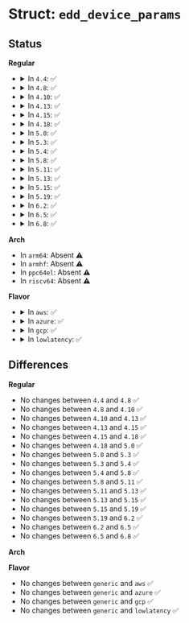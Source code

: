 # Struct: <code>edd_device_params</code>

## Status
<b>Regular</b>
<ul>
<li>
<details>
<summary>In <code>4.4</code>: ✅</summary>

```c
struct edd_device_params {
    __u16 length;
    __u16 info_flags;
    __u32 num_default_cylinders;
    __u32 num_default_heads;
    __u32 sectors_per_track;
    __u64 number_of_sectors;
    __u16 bytes_per_sector;
    __u32 dpte_ptr;
    __u16 key;
    __u8 device_path_info_length;
    __u8 reserved2;
    __u16 reserved3;
    __u8 host_bus_type[4];
    __u8 interface_type[8];
    union (anon) interface_path;
    union (anon) device_path;
    __u8 reserved4;
    __u8 checksum;
};
```
</details>
</li>
<li>
<details>
<summary>In <code>4.8</code>: ✅</summary>

```c
struct edd_device_params {
    __u16 length;
    __u16 info_flags;
    __u32 num_default_cylinders;
    __u32 num_default_heads;
    __u32 sectors_per_track;
    __u64 number_of_sectors;
    __u16 bytes_per_sector;
    __u32 dpte_ptr;
    __u16 key;
    __u8 device_path_info_length;
    __u8 reserved2;
    __u16 reserved3;
    __u8 host_bus_type[4];
    __u8 interface_type[8];
    union (anon) interface_path;
    union (anon) device_path;
    __u8 reserved4;
    __u8 checksum;
};
```
</details>
</li>
<li>
<details>
<summary>In <code>4.10</code>: ✅</summary>

```c
struct edd_device_params {
    __u16 length;
    __u16 info_flags;
    __u32 num_default_cylinders;
    __u32 num_default_heads;
    __u32 sectors_per_track;
    __u64 number_of_sectors;
    __u16 bytes_per_sector;
    __u32 dpte_ptr;
    __u16 key;
    __u8 device_path_info_length;
    __u8 reserved2;
    __u16 reserved3;
    __u8 host_bus_type[4];
    __u8 interface_type[8];
    union (anon) interface_path;
    union (anon) device_path;
    __u8 reserved4;
    __u8 checksum;
};
```
</details>
</li>
<li>
<details>
<summary>In <code>4.13</code>: ✅</summary>

```c
struct edd_device_params {
    __u16 length;
    __u16 info_flags;
    __u32 num_default_cylinders;
    __u32 num_default_heads;
    __u32 sectors_per_track;
    __u64 number_of_sectors;
    __u16 bytes_per_sector;
    __u32 dpte_ptr;
    __u16 key;
    __u8 device_path_info_length;
    __u8 reserved2;
    __u16 reserved3;
    __u8 host_bus_type[4];
    __u8 interface_type[8];
    union (anon) interface_path;
    union (anon) device_path;
    __u8 reserved4;
    __u8 checksum;
};
```
</details>
</li>
<li>
<details>
<summary>In <code>4.15</code>: ✅</summary>

```c
struct edd_device_params {
    __u16 length;
    __u16 info_flags;
    __u32 num_default_cylinders;
    __u32 num_default_heads;
    __u32 sectors_per_track;
    __u64 number_of_sectors;
    __u16 bytes_per_sector;
    __u32 dpte_ptr;
    __u16 key;
    __u8 device_path_info_length;
    __u8 reserved2;
    __u16 reserved3;
    __u8 host_bus_type[4];
    __u8 interface_type[8];
    union (anon) interface_path;
    union (anon) device_path;
    __u8 reserved4;
    __u8 checksum;
};
```
</details>
</li>
<li>
<details>
<summary>In <code>4.18</code>: ✅</summary>

```c
struct edd_device_params {
    __u16 length;
    __u16 info_flags;
    __u32 num_default_cylinders;
    __u32 num_default_heads;
    __u32 sectors_per_track;
    __u64 number_of_sectors;
    __u16 bytes_per_sector;
    __u32 dpte_ptr;
    __u16 key;
    __u8 device_path_info_length;
    __u8 reserved2;
    __u16 reserved3;
    __u8 host_bus_type[4];
    __u8 interface_type[8];
    union (anon) interface_path;
    union (anon) device_path;
    __u8 reserved4;
    __u8 checksum;
};
```
</details>
</li>
<li>
<details>
<summary>In <code>5.0</code>: ✅</summary>

```c
struct edd_device_params {
    __u16 length;
    __u16 info_flags;
    __u32 num_default_cylinders;
    __u32 num_default_heads;
    __u32 sectors_per_track;
    __u64 number_of_sectors;
    __u16 bytes_per_sector;
    __u32 dpte_ptr;
    __u16 key;
    __u8 device_path_info_length;
    __u8 reserved2;
    __u16 reserved3;
    __u8 host_bus_type[4];
    __u8 interface_type[8];
    union (anon) interface_path;
    union (anon) device_path;
    __u8 reserved4;
    __u8 checksum;
};
```
</details>
</li>
<li>
<details>
<summary>In <code>5.3</code>: ✅</summary>

```c
struct edd_device_params {
    __u16 length;
    __u16 info_flags;
    __u32 num_default_cylinders;
    __u32 num_default_heads;
    __u32 sectors_per_track;
    __u64 number_of_sectors;
    __u16 bytes_per_sector;
    __u32 dpte_ptr;
    __u16 key;
    __u8 device_path_info_length;
    __u8 reserved2;
    __u16 reserved3;
    __u8 host_bus_type[4];
    __u8 interface_type[8];
    union (anon) interface_path;
    union (anon) device_path;
    __u8 reserved4;
    __u8 checksum;
};
```
</details>
</li>
<li>
<details>
<summary>In <code>5.4</code>: ✅</summary>

```c
struct edd_device_params {
    __u16 length;
    __u16 info_flags;
    __u32 num_default_cylinders;
    __u32 num_default_heads;
    __u32 sectors_per_track;
    __u64 number_of_sectors;
    __u16 bytes_per_sector;
    __u32 dpte_ptr;
    __u16 key;
    __u8 device_path_info_length;
    __u8 reserved2;
    __u16 reserved3;
    __u8 host_bus_type[4];
    __u8 interface_type[8];
    union (anon) interface_path;
    union (anon) device_path;
    __u8 reserved4;
    __u8 checksum;
};
```
</details>
</li>
<li>
<details>
<summary>In <code>5.8</code>: ✅</summary>

```c
struct edd_device_params {
    __u16 length;
    __u16 info_flags;
    __u32 num_default_cylinders;
    __u32 num_default_heads;
    __u32 sectors_per_track;
    __u64 number_of_sectors;
    __u16 bytes_per_sector;
    __u32 dpte_ptr;
    __u16 key;
    __u8 device_path_info_length;
    __u8 reserved2;
    __u16 reserved3;
    __u8 host_bus_type[4];
    __u8 interface_type[8];
    union (anon) interface_path;
    union (anon) device_path;
    __u8 reserved4;
    __u8 checksum;
};
```
</details>
</li>
<li>
<details>
<summary>In <code>5.11</code>: ✅</summary>

```c
struct edd_device_params {
    __u16 length;
    __u16 info_flags;
    __u32 num_default_cylinders;
    __u32 num_default_heads;
    __u32 sectors_per_track;
    __u64 number_of_sectors;
    __u16 bytes_per_sector;
    __u32 dpte_ptr;
    __u16 key;
    __u8 device_path_info_length;
    __u8 reserved2;
    __u16 reserved3;
    __u8 host_bus_type[4];
    __u8 interface_type[8];
    union (anon) interface_path;
    union (anon) device_path;
    __u8 reserved4;
    __u8 checksum;
};
```
</details>
</li>
<li>
<details>
<summary>In <code>5.13</code>: ✅</summary>

```c
struct edd_device_params {
    __u16 length;
    __u16 info_flags;
    __u32 num_default_cylinders;
    __u32 num_default_heads;
    __u32 sectors_per_track;
    __u64 number_of_sectors;
    __u16 bytes_per_sector;
    __u32 dpte_ptr;
    __u16 key;
    __u8 device_path_info_length;
    __u8 reserved2;
    __u16 reserved3;
    __u8 host_bus_type[4];
    __u8 interface_type[8];
    union (anon) interface_path;
    union (anon) device_path;
    __u8 reserved4;
    __u8 checksum;
};
```
</details>
</li>
<li>
<details>
<summary>In <code>5.15</code>: ✅</summary>

```c
struct edd_device_params {
    __u16 length;
    __u16 info_flags;
    __u32 num_default_cylinders;
    __u32 num_default_heads;
    __u32 sectors_per_track;
    __u64 number_of_sectors;
    __u16 bytes_per_sector;
    __u32 dpte_ptr;
    __u16 key;
    __u8 device_path_info_length;
    __u8 reserved2;
    __u16 reserved3;
    __u8 host_bus_type[4];
    __u8 interface_type[8];
    union (anon) interface_path;
    union (anon) device_path;
    __u8 reserved4;
    __u8 checksum;
};
```
</details>
</li>
<li>
<details>
<summary>In <code>5.19</code>: ✅</summary>

```c
struct edd_device_params {
    __u16 length;
    __u16 info_flags;
    __u32 num_default_cylinders;
    __u32 num_default_heads;
    __u32 sectors_per_track;
    __u64 number_of_sectors;
    __u16 bytes_per_sector;
    __u32 dpte_ptr;
    __u16 key;
    __u8 device_path_info_length;
    __u8 reserved2;
    __u16 reserved3;
    __u8 host_bus_type[4];
    __u8 interface_type[8];
    union (anon) interface_path;
    union (anon) device_path;
    __u8 reserved4;
    __u8 checksum;
};
```
</details>
</li>
<li>
<details>
<summary>In <code>6.2</code>: ✅</summary>

```c
struct edd_device_params {
    __u16 length;
    __u16 info_flags;
    __u32 num_default_cylinders;
    __u32 num_default_heads;
    __u32 sectors_per_track;
    __u64 number_of_sectors;
    __u16 bytes_per_sector;
    __u32 dpte_ptr;
    __u16 key;
    __u8 device_path_info_length;
    __u8 reserved2;
    __u16 reserved3;
    __u8 host_bus_type[4];
    __u8 interface_type[8];
    union (anon) interface_path;
    union (anon) device_path;
    __u8 reserved4;
    __u8 checksum;
};
```
</details>
</li>
<li>
<details>
<summary>In <code>6.5</code>: ✅</summary>

```c
struct edd_device_params {
    __u16 length;
    __u16 info_flags;
    __u32 num_default_cylinders;
    __u32 num_default_heads;
    __u32 sectors_per_track;
    __u64 number_of_sectors;
    __u16 bytes_per_sector;
    __u32 dpte_ptr;
    __u16 key;
    __u8 device_path_info_length;
    __u8 reserved2;
    __u16 reserved3;
    __u8 host_bus_type[4];
    __u8 interface_type[8];
    union (anon) interface_path;
    union (anon) device_path;
    __u8 reserved4;
    __u8 checksum;
};
```
</details>
</li>
<li>
<details>
<summary>In <code>6.8</code>: ✅</summary>

```c
struct edd_device_params {
    __u16 length;
    __u16 info_flags;
    __u32 num_default_cylinders;
    __u32 num_default_heads;
    __u32 sectors_per_track;
    __u64 number_of_sectors;
    __u16 bytes_per_sector;
    __u32 dpte_ptr;
    __u16 key;
    __u8 device_path_info_length;
    __u8 reserved2;
    __u16 reserved3;
    __u8 host_bus_type[4];
    __u8 interface_type[8];
    union (anon) interface_path;
    union (anon) device_path;
    __u8 reserved4;
    __u8 checksum;
};
```
</details>
</li>
</ul>
<b>Arch</b>
<ul>
<li>
In <code>arm64</code>: Absent ⚠️
</li>
<li>
In <code>armhf</code>: Absent ⚠️
</li>
<li>
In <code>ppc64el</code>: Absent ⚠️
</li>
<li>
In <code>riscv64</code>: Absent ⚠️
</li>
</ul>
<b>Flavor</b>
<ul>
<li>
<details>
<summary>In <code>aws</code>: ✅</summary>

```c
struct edd_device_params {
    __u16 length;
    __u16 info_flags;
    __u32 num_default_cylinders;
    __u32 num_default_heads;
    __u32 sectors_per_track;
    __u64 number_of_sectors;
    __u16 bytes_per_sector;
    __u32 dpte_ptr;
    __u16 key;
    __u8 device_path_info_length;
    __u8 reserved2;
    __u16 reserved3;
    __u8 host_bus_type[4];
    __u8 interface_type[8];
    union (anon) interface_path;
    union (anon) device_path;
    __u8 reserved4;
    __u8 checksum;
};
```
</details>
</li>
<li>
<details>
<summary>In <code>azure</code>: ✅</summary>

```c
struct edd_device_params {
    __u16 length;
    __u16 info_flags;
    __u32 num_default_cylinders;
    __u32 num_default_heads;
    __u32 sectors_per_track;
    __u64 number_of_sectors;
    __u16 bytes_per_sector;
    __u32 dpte_ptr;
    __u16 key;
    __u8 device_path_info_length;
    __u8 reserved2;
    __u16 reserved3;
    __u8 host_bus_type[4];
    __u8 interface_type[8];
    union (anon) interface_path;
    union (anon) device_path;
    __u8 reserved4;
    __u8 checksum;
};
```
</details>
</li>
<li>
<details>
<summary>In <code>gcp</code>: ✅</summary>

```c
struct edd_device_params {
    __u16 length;
    __u16 info_flags;
    __u32 num_default_cylinders;
    __u32 num_default_heads;
    __u32 sectors_per_track;
    __u64 number_of_sectors;
    __u16 bytes_per_sector;
    __u32 dpte_ptr;
    __u16 key;
    __u8 device_path_info_length;
    __u8 reserved2;
    __u16 reserved3;
    __u8 host_bus_type[4];
    __u8 interface_type[8];
    union (anon) interface_path;
    union (anon) device_path;
    __u8 reserved4;
    __u8 checksum;
};
```
</details>
</li>
<li>
<details>
<summary>In <code>lowlatency</code>: ✅</summary>

```c
struct edd_device_params {
    __u16 length;
    __u16 info_flags;
    __u32 num_default_cylinders;
    __u32 num_default_heads;
    __u32 sectors_per_track;
    __u64 number_of_sectors;
    __u16 bytes_per_sector;
    __u32 dpte_ptr;
    __u16 key;
    __u8 device_path_info_length;
    __u8 reserved2;
    __u16 reserved3;
    __u8 host_bus_type[4];
    __u8 interface_type[8];
    union (anon) interface_path;
    union (anon) device_path;
    __u8 reserved4;
    __u8 checksum;
};
```
</details>
</li>
</ul>

## Differences
<b>Regular</b>
<ul>
<li>
No changes between <code>4.4</code> and <code>4.8</code> ✅
</li>
<li>
No changes between <code>4.8</code> and <code>4.10</code> ✅
</li>
<li>
No changes between <code>4.10</code> and <code>4.13</code> ✅
</li>
<li>
No changes between <code>4.13</code> and <code>4.15</code> ✅
</li>
<li>
No changes between <code>4.15</code> and <code>4.18</code> ✅
</li>
<li>
No changes between <code>4.18</code> and <code>5.0</code> ✅
</li>
<li>
No changes between <code>5.0</code> and <code>5.3</code> ✅
</li>
<li>
No changes between <code>5.3</code> and <code>5.4</code> ✅
</li>
<li>
No changes between <code>5.4</code> and <code>5.8</code> ✅
</li>
<li>
No changes between <code>5.8</code> and <code>5.11</code> ✅
</li>
<li>
No changes between <code>5.11</code> and <code>5.13</code> ✅
</li>
<li>
No changes between <code>5.13</code> and <code>5.15</code> ✅
</li>
<li>
No changes between <code>5.15</code> and <code>5.19</code> ✅
</li>
<li>
No changes between <code>5.19</code> and <code>6.2</code> ✅
</li>
<li>
No changes between <code>6.2</code> and <code>6.5</code> ✅
</li>
<li>
No changes between <code>6.5</code> and <code>6.8</code> ✅
</li>
</ul>
<b>Arch</b>
<ul>
</ul>
<b>Flavor</b>
<ul>
<li>
No changes between <code>generic</code> and <code>aws</code> ✅
</li>
<li>
No changes between <code>generic</code> and <code>azure</code> ✅
</li>
<li>
No changes between <code>generic</code> and <code>gcp</code> ✅
</li>
<li>
No changes between <code>generic</code> and <code>lowlatency</code> ✅
</li>
</ul>
